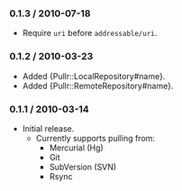 ### 0.1.3 / 2010-07-18

* Require `uri` before `addressable/uri`.

### 0.1.2 / 2010-03-23

* Added {Pullr::LocalRepository#name}.
* Added {Pullr::RemoteRepository#name}.

### 0.1.1 / 2010-03-14

* Initial release.
  * Currently supports pulling from:
    * Mercurial (Hg)
    * Git
    * SubVersion (SVN)
    * Rsync

